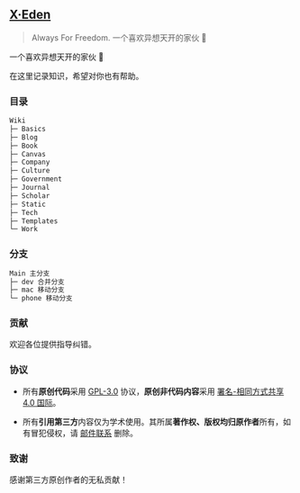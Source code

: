 ## [X·Eden](https://wiki.7wate.com/)

> Always For Freedom.
> 一个喜欢异想天开的家伙 💨

一个喜欢异想天开的家伙 💨

在这里记录知识，希望对你也有帮助。

### 目录

```markdown
Wiki
├─ Basics
├─ Blog
├─ Book
├─ Canvas
├─ Company
├─ Culture
├─ Government
├─ Journal
├─ Scholar
├─ Static
├─ Tech
├─ Templates
└─ Work
```

### 分支

```markdown
Main 主分支
├─ dev 合并分支
├─ mac 移动分支
└─ phone 移动分支
```

### 贡献

欢迎各位提供指导纠错。

### 协议

- 所有**原创代码**采用 [GPL-3.0](http://www.thebigfly.com/gnu/FDLv1.3/) 协议，**原创非代码内容**采用 [署名-相同方式共享 4.0 国际](http://creativecommons.org/licenses/by-sa/4.0/)。

- 所有**引用第三方**内容仅为学术使用。其所属**著作权、版权均归原作者**所有，如有冒犯侵权，请 [邮件联系](mailto:admin@7wate.com) 删除。

### 致谢

感谢第三方原创作者的无私贡献！
